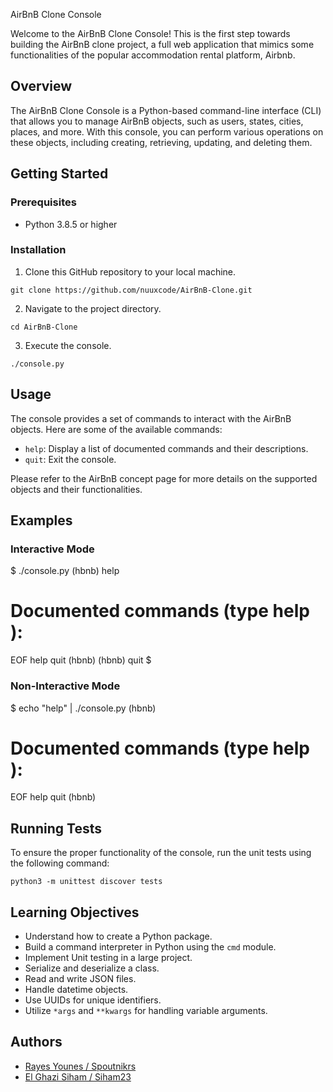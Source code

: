 AirBnB Clone Console

Welcome to the AirBnB Clone Console! This is the first step towards building the AirBnB clone project, a full web application that mimics some functionalities of the popular accommodation rental platform, Airbnb.

## Overview

The AirBnB Clone Console is a Python-based command-line interface (CLI) that allows you to manage AirBnB objects, such as users, states, cities, places, and more. With this console, you can perform various operations on these objects, including creating, retrieving, updating, and deleting them.

## Getting Started

### Prerequisites

-   Python 3.8.5 or higher

### Installation

1.  Clone this GitHub repository to your local machine.

`git clone https://github.com/nuuxcode/AirBnB-Clone.git` 

2.  Navigate to the project directory.

`cd AirBnB-Clone` 

3.  Execute the console.

`./console.py` 

## Usage

The console provides a set of commands to interact with the AirBnB objects. Here are some of the available commands:

-   `help`: Display a list of documented commands and their descriptions.
-   `quit`: Exit the console.

Please refer to the AirBnB concept page for more details on the supported objects and their functionalities.

## Examples

### Interactive Mode

$ ./console.py
(hbnb) help

Documented commands (type help <topic>):
========================================
EOF  help  quit
(hbnb)
(hbnb) quit
$

### Non-Interactive Mode

$ echo "help" | ./console.py
(hbnb)

Documented commands (type help <topic>):
========================================
EOF  help  quit
(hbnb)

## Running Tests

To ensure the proper functionality of the console, run the unit tests using the following command:

`python3 -m unittest discover tests` 

## Learning Objectives

-   Understand how to create a Python package.
-   Build a command interpreter in Python using the `cmd` module.
-   Implement Unit testing in a large project.
-   Serialize and deserialize a class.
-   Read and write JSON files.
-   Handle datetime objects.
-   Use UUIDs for unique identifiers.
-   Utilize `*args` and `**kwargs` for handling variable arguments.

## Authors

-   [Rayes Younes / Spoutnikrs](https://github.com/rayesyounes)
-   [El Ghazi Siham / Siham23](https://github.com/SihamEl23)
